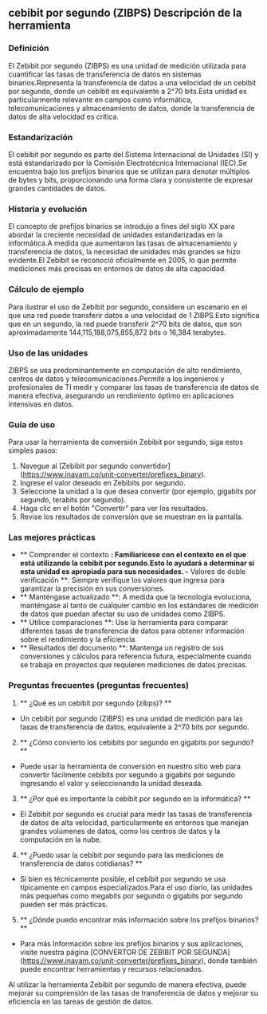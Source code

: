 ## cebibit por segundo (ZIBPS) Descripción de la herramienta

### Definición
El Zebibit por segundo (ZIBPS) es una unidad de medición utilizada para cuantificar las tasas de transferencia de datos en sistemas binarios.Representa la transferencia de datos a una velocidad de un cebibit por segundo, donde un cebibit es equivalente a 2^70 bits.Esta unidad es particularmente relevante en campos como informática, telecomunicaciones y almacenamiento de datos, donde la transferencia de datos de alta velocidad es crítica.

### Estandarización
El cebibit por segundo es parte del Sistema Internacional de Unidades (SI) y está estandarizado por la Comisión Electrotécnica Internacional (IEC).Se encuentra bajo los prefijos binarios que se utilizan para denotar múltiplos de bytes y bits, proporcionando una forma clara y consistente de expresar grandes cantidades de datos.

### Historia y evolución
El concepto de prefijos binarios se introdujo a fines del siglo XX para abordar la creciente necesidad de unidades estandarizadas en la informática.A medida que aumentaron las tasas de almacenamiento y transferencia de datos, la necesidad de unidades más grandes se hizo evidente.El Zebibit se reconoció oficialmente en 2005, lo que permite mediciones más precisas en entornos de datos de alta capacidad.

### Cálculo de ejemplo
Para ilustrar el uso de Zebibit por segundo, considere un escenario en el que una red puede transferir datos a una velocidad de 1 ZIBPS.Esto significa que en un segundo, la red puede transferir 2^70 bits de datos, que son aproximadamente 144,115,188,075,855,872 bits o 16,384 terabytes.

### Uso de las unidades
ZIBPS se usa predominantemente en computación de alto rendimiento, centros de datos y telecomunicaciones.Permite a los ingenieros y profesionales de TI medir y comparar las tasas de transferencia de datos de manera efectiva, asegurando un rendimiento óptimo en aplicaciones intensivas en datos.

### Guía de uso
Para usar la herramienta de conversión Zebibit por segundo, siga estos simples pasos:
1. Navegue al [Zebibit por segundo convertidor] (https://www.inayam.co/unit-converter/prefixes_binary).
2. Ingrese el valor deseado en Zebibits por segundo.
3. Seleccione la unidad a la que desea convertir (por ejemplo, gigabits por segundo, terabits por segundo).
4. Haga clic en el botón "Convertir" para ver los resultados.
5. Revise los resultados de conversión que se muestran en la pantalla.

### Las mejores prácticas
- ** Comprender el contexto **: Familiarícese con el contexto en el que está utilizando la cebibit por segundo.Esto lo ayudará a determinar si esta unidad es apropiada para sus necesidades.
-** Valores de doble verificación **: Siempre verifique los valores que ingresa para garantizar la precisión en sus conversiones.
- ** Manténgase actualizado **: A medida que la tecnología evoluciona, manténgase al tanto de cualquier cambio en los estándares de medición de datos que puedan afectar su uso de unidades como ZIBPS.
- ** Utilice comparaciones **: Use la herramienta para comparar diferentes tasas de transferencia de datos para obtener información sobre el rendimiento y la eficiencia.
- ** Resultados del documento **: Mantenga un registro de sus conversiones y cálculos para referencia futura, especialmente cuando se trabaja en proyectos que requieren mediciones de datos precisas.

### Preguntas frecuentes (preguntas frecuentes)

1. ** ¿Qué es un cebibit por segundo (zibps)? **
- Un cebibit por segundo (ZIBPS) es una unidad de medición para las tasas de transferencia de datos, equivalente a 2^70 bits por segundo.

2. ** ¿Cómo convierto los cebibits por segundo en gigabits por segundo? **
- Puede usar la herramienta de conversión en nuestro sitio web para convertir fácilmente cebibits por segundo a gigabits por segundo ingresando el valor y seleccionando la unidad deseada.

3. ** ¿Por qué es importante la cebibit por segundo en la informática? **
- El Zebibit por segundo es crucial para medir las tasas de transferencia de datos de alta velocidad, particularmente en entornos que manejan grandes volúmenes de datos, como los centros de datos y la computación en la nube.

4. ** ¿Puedo usar la cebibit por segundo para las mediciones de transferencia de datos cotidianas? **
- Si bien es técnicamente posible, el cebibit por segundo se usa típicamente en campos especializados.Para el uso diario, las unidades más pequeñas como megabits por segundo o gigabits por segundo pueden ser más prácticas.

5. ** ¿Dónde puedo encontrar más información sobre los prefijos binarios? **
- Para más Información sobre los prefijos binarios y sus aplicaciones, visite nuestra página [CONVERTOR DE ZEBIBIT POR SEGUNDA] (https://www.inayam.co/unit-converter/prefixes_binary), donde también puede encontrar herramientas y recursos relacionados.

Al utilizar la herramienta Zebibit por segundo de manera efectiva, puede mejorar su comprensión de las tasas de transferencia de datos y mejorar su eficiencia en las tareas de gestión de datos.